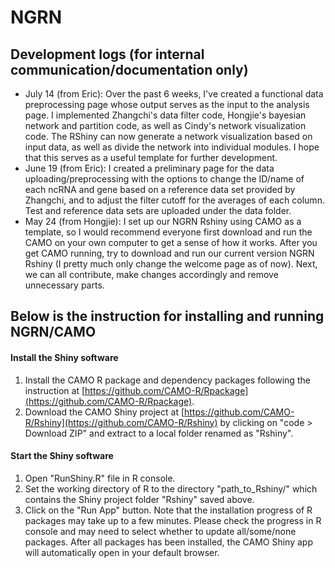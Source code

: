 # NGRN

## Development logs (for internal communication/documentation only)
- July 14 (from Eric): Over the past 6 weeks, I've created a functional data preprocessing page whose output serves as the input to the analysis page. I implemented Zhangchi's data filter code, Hongjie's bayesian network and partition code, as well as Cindy's network visualization code. The RShiny can now generate a network visualization based on input data, as well as divide the network into individual modules. I hope that this serves as a useful template for further development.
- June 19 (from Eric): I created a preliminary page for the data uploading/preprocessing with the options to change the ID/name of each ncRNA and gene based on a reference data set provided by Zhangchi, and to adjust the filter cutoff for the averages of each column. Test and reference data sets are uploaded under the data folder.
- May 24 (from Hongjie): I set up our NGRN Rshiny using CAMO as a template, so I would recommend everyone first download and run the CAMO on your own computer to get a sense of how it works. After you get CAMO running, try to download and run our current version NGRN Rshiny (I pretty much only change the welcome page as of now). Next, we can all contribute, make changes accordingly and remove unnecessary parts.


## Below is the instruction for installing and running NGRN/CAMO
#### Install the Shiny software
1. Install the CAMO R package and dependency packages following the instruction at [https://github.com/CAMO-R/Rpackage](https://github.com/CAMO-R/Rpackage).
2. Download the CAMO Shiny project at [https://github.com/CAMO-R/Rshiny](https://github.com/CAMO-R/Rshiny) by clicking on "code > Download ZIP" and extract to a local folder renamed as "Rshiny".

#### Start the Shiny software
1. Open "RunShiny.R" file in R console.
2. Set the working directory of R to the directory "path\_to\_Rshiny/" which contains the Shiny project folder "Rshiny" saved above.
3. Click on the "Run App" button.
Note that the installation progress of R packages may take up to a few minutes. Please check the progress in R console and may need to select whether to update all/some/none packages. After all packages has been installed, the CAMO Shiny app will automatically open in your default browser.


